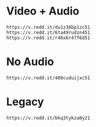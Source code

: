 # Video + Audio
```
https://v.redd.it/du1z36bp1zc51
https://v.redd.it/6ta49rudzn451
https://v.redd.it/r46x6r47f6d51
```

# No Audio
```
https://v.redd.it/408cuduijxc51
```

# Legacy
```
https://v.redd.it/bkq3tykza0y21
```